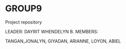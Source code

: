 # GROUP9
Project repository

LEADER: DAYRIT WHENDELYN B.
MEMBERS:

  TANGAN,JONALYN,
  GIYADAN, ARIANNE,
  LOYON, ABIEL

